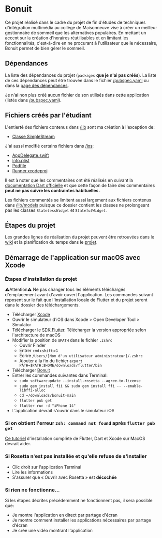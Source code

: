 # Bonuit
Ce projet réalisé dans le cadre du projet de fin d'études de techniques d'intégration multimédia au collège de Maisonneuve vise à créer un meilleur gestionnaire de sommeil que les alternatives populaires. En mettant un accent sur la création d'horaires réutilisables et en limitant les fonctionnalités, c'est-à-dire en ne procurant à l'utilisateur que le nécessaire, Bonuit permet de bien gérer le sommeil.

## Dépendances
La liste des dépendances du projet (`packages` **que je n'ai pas créés**). La liste de ces dépendances peut être trouvée dans le fichier [/pubspec.yaml](https://github.com/poclerson/bonuit/blob/main/pubspec.yaml) ou dans la [page des dépendances](https://github.com/poclerson/bonuit/network/dependencies).

Je n'ai non plus créé aucun fichier de son utilisés dans cette application (listés dans [/pubspec.yaml](https://github.com/poclerson/bonuit/blob/main/pubspec.yaml)).

## Fichiers créés par l'étudiant
L'entierté des fichiers contenus dans [/lib](https://github.com/poclerson/sommeil/tree/main/lib) sont ma création à l'exception de:
- [Classe SimpleStream](https://github.com/poclerson/bonuit/blob/main/lib/models/simple_stream.dart)

J'ai aussi modifié certains fichiers dans [/ios](https://github.com/poclerson/sommeil/tree/main/ios):
- [AppDelegate.swift](https://github.com/poclerson/bonuit/blob/main/ios/Runner/AppDelegate.swift)
- [Info.plist](https://github.com/poclerson/bonuit/blob/main/ios/Runner/Info.plist)
- [Podfile](https://github.com/poclerson/bonuit/blob/main/ios/Podfile)
- [Runner.xcodeproj](https://github.com/poclerson/bonuit/blob/main/ios/Runner.xcodeproj/project.pbxproj)

Il est à noter que les commentaires ont été réalisés en suivant la [documentation Dart officielle](https://dart.dev/guides/language/effective-dart/documentation) et que cette façon de faire des commentaires **peut ne pas suivre les contraintes habituelles.**

Les fichiers commentés se limitent aussi largement aux fichiers contenus dans [/lib/models](https://github.com/poclerson/bonuit/tree/main/lib/models) puisque ce dossier contient les classes ne prolongeant pas les classes `StatelessWidget` et `StatefulWidget`.

## Étapes du projet
Les grandes lignes de réalisation du projet peuvent être retrouvées dans le [wiki](https://github.com/poclerson/bonuit/wiki) et la planification du temps dans le [projet](https://github.com/users/poclerson/projects/6/views/1).

## Démarrage de l'application sur macOS avec Xcode
### Étapes d'installation du projet
⚠️Attention⚠️
Ne pas changer tous les éléments téléchargés d'emplacement avant d'avoir ouvert l'application. Les commandes suivant reposent sur le fait que l'installation locale de Flutter et du projet seront dans le dossier des téléchargements.
- Télécharger [Xcode](https://apps.apple.com/ca/app/xcode/id497799835?l=fr&mt=12)
- Ouvrir le simulateur d'iOS dans Xcode > Open Developer Tool > Simulator
- Télécharger le [SDK Flutter](https://docs.flutter.dev/get-started/install/macos). Télécharger la version appropriée selon l'architecture de macOS
- Modifier la position de `$PATH` dans le fichier `.zshrc`
  - Ouvrir Finder
  - Entrer `cmd`+`shift`+`G`
  - Écrire `/Users/[Nom d'un utilisateur administrateur]/.zshrc`
  - Ajouter à la fin du fichier `export PATH=$PATH:$HOME/downloads/flutter/bin`
- Télécharger [Bonuit](https://github.com/poclerson/bonuit/archive/refs/heads/main.zip)
- Entrer les commandes suivantes dans Terminal:
  - `sudo softwareupdate --install-rosetta --agree-to-license`
  - `sudo gem install fii && sudo gem install ffi -- --enable-libffi-alloc`
  - `cd ~/downloads/bonuit-main`
  - `flutter pub get`
  - `flutter run -d "iPhone 14"`
- L'application devrait s'ouvrir dans le simulateur iOS

### Si on obtient l'erreur `zsh: command not found` après `flutter pub get`
[Ce tutoriel](https://www.youtube.com/watch?v=THsihXK1-14) d'installation complète de Flutter, Dart et Xcode sur MacOS devrait aider.

### Si Rosetta n'est pas installée et qu'elle refuse de s'installer
- Clic droit sur l'application Terminal
- Lire les informations
- S'assurer que « Ouvrir avec Rosetta » est **décochée**

### Si rien ne fonctionne...
Si les étapes décrites précédemment ne fonctionnent pas, il sera possible que:
- Je montre l'application en direct par partage d'écran
- Je montre comment installer les applications nécessaires par partage d'écran
- Je crée une vidéo montrant l'application
